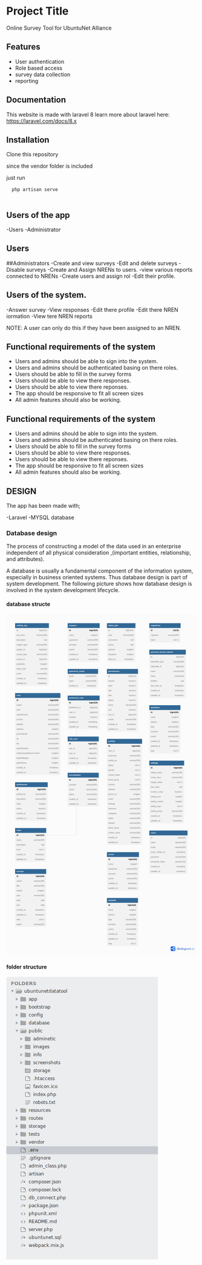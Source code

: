 
# Project Title

Online Survey Tool for UbuntuNet Alliance

## Features

- User authentication
- Role based access
- survey data collection
- reporting


## Documentation

This website is made with laravel 8
learn more about laravel here:
https://laravel.com/docs/8.x

## Installation

Clone this repository

since the vendor folder is included

just run 
```bash
  php artisan serve
  
```

## Users of the app

-Users
-Administrator

## Users


##Administrators 
-Create and view surveys
-Edit and delete surveys
-Disable surveys
-Create and Assign NRENs to users.
-view various reports connected to NRENs
-Create users and assign rol
-Edit their profile.

## Users of the system.

-Answer survey
-View responses
-Edit there profile
-Edit there NREN iormation
-View tere NREN reports

NOTE: A user can only do this if they have been assigned to an NREN.


## Functional requirements of the system

- Users and admins should be able to sign into the system.
- Users and admins should be authenticated basing on there roles.
- Users should be able to fill in the survey forms 
- Users should be able to view there responses.
- Users should be able to view there reponses.
- The app should be responsive to fit all screen sizes
- All admin features should also be working.


## Functional requirements of the system

- Users and admins should be able to sign into the system.
- Users and admins should be authenticated basing on there roles.
- Users should be able to fill in the survey forms 
- Users should be able to view there responses.
- Users should be able to view there reponses.
- The app should be responsive to fit all screen sizes
- All admin features should also be working.

## DESIGN
The app has been made with;

-Laravel
-MYSQL database

### Database design
The process of constructing a model of the data used in an enterprise independent of all physical consideration ,(important entities, relationship, and attributes).

A database is usually a fundamental component of the information system, especially in business oriented systems. Thus database design is part of system development. The following picture shows how database design is involved in the system development lifecycle.

#### database structe
![database Screenshot](https://raw.githubusercontent.com/theebruno/ubuntunetdatatool/b0ac2bcd0329388bb9f3f50ed4652c27d82f25a3/public/screenshots/database.png)


#### folder structure
![folder Screenshot](https://raw.githubusercontent.com/theebruno/ubuntunetdatatool/b0ac2bcd0329388bb9f3f50ed4652c27d82f25a3/public/screenshots/folders.png)